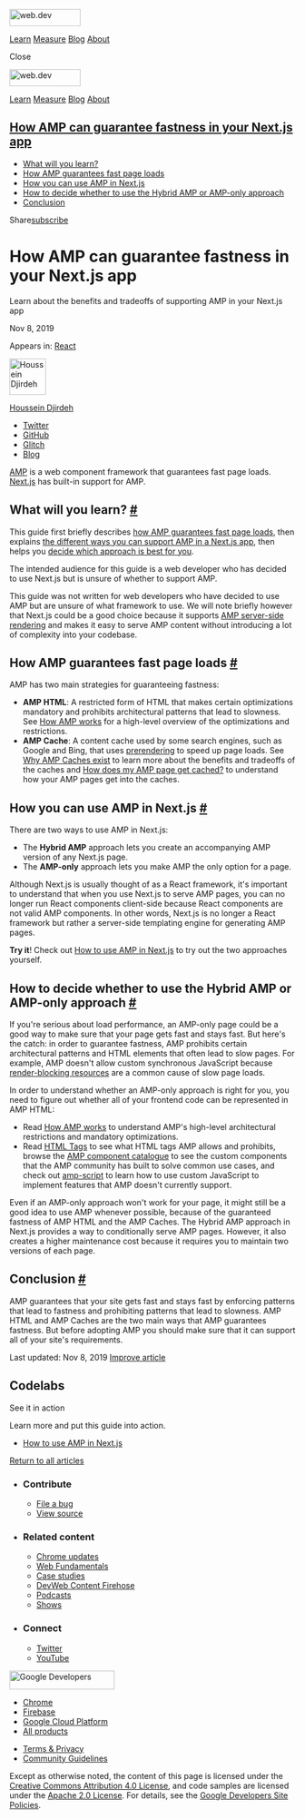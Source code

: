 <a href="/" class="gc-analytics-event header-default__logo-link"><img src="/images/lockup.svg" alt="web.dev" class="header-default__logo" width="125" height="30" /></a>

<a href="/learn/" class="gc-analytics-event header-default__link">Learn</a> <a href="/measure/" class="gc-analytics-event header-default__link">Measure</a> <a href="/blog/" class="gc-analytics-event header-default__link">Blog</a> <a href="/about/" class="gc-analytics-event header-default__link">About</a>

<span class="w-tooltip">Close</span>

<a href="/" class="gc-analytics-event"><img src="/images/lockup.svg" alt="web.dev" class="drawer-default__logo" width="125" height="30" /></a>

<a href="/learn/" class="gc-analytics-event drawer-default__link">Learn</a> <a href="/measure/" class="gc-analytics-event drawer-default__link">Measure</a> <a href="/blog/" class="gc-analytics-event drawer-default__link">Blog</a> <a href="/about/" class="gc-analytics-event drawer-default__link">About</a>

## <a href="#how-amp-can-guarantee-fastness-in-your-next.js-app" class="w-toc__header--link">How AMP can guarantee fastness in your Next.js app</a>

- [What will you learn?](#what-will-you-learn)
- [How AMP guarantees fast page loads](#overview)
- [How you can use AMP in Next.js](#strategies)
- [How to decide whether to use the Hybrid AMP or AMP-only approach](#guidance)
- [Conclusion](#conclusion)

Share<a href="/newsletter/" class="gc-analytics-event w-actions__fab w-actions__fab--subscribe"><span>subscribe</span></a>

# How AMP can guarantee fastness in your Next.js app

Learn about the benefits and tradeoffs of supporting AMP in your Next.js app

Nov 8, 2019

<span class="w-post-signpost__title">Appears in:</span> <a href="/react" class="w-post-signpost__link">React</a>

[<img src="https://web-dev.imgix.net/image/admin/BibySYHD7JweNcHZCCOe.jpg?auto=format&amp;fit=crop&amp;h=64&amp;w=64" alt="Houssein Djirdeh" class="w-author__image" sizes="(min-width: 64px) 64px, calc(100vw - 48px)" srcset="https://web-dev.imgix.net/image/admin/BibySYHD7JweNcHZCCOe.jpg?fit=crop&amp;h=64&amp;w=64&amp;auto=format&amp;dpr=1&amp;q=75, https://web-dev.imgix.net/image/admin/BibySYHD7JweNcHZCCOe.jpg?fit=crop&amp;h=64&amp;w=64&amp;auto=format&amp;dpr=2&amp;q=50 2x, https://web-dev.imgix.net/image/admin/BibySYHD7JweNcHZCCOe.jpg?fit=crop&amp;h=64&amp;w=64&amp;auto=format&amp;dpr=3&amp;q=35 3x, https://web-dev.imgix.net/image/admin/BibySYHD7JweNcHZCCOe.jpg?fit=crop&amp;h=64&amp;w=64&amp;auto=format&amp;dpr=4&amp;q=23 4x, https://web-dev.imgix.net/image/admin/BibySYHD7JweNcHZCCOe.jpg?fit=crop&amp;h=64&amp;w=64&amp;auto=format&amp;dpr=5&amp;q=20 5x" width="64" height="64" />](/authors/houssein/)

<a href="/authors/houssein/" class="w-author__name-link">Houssein Djirdeh</a>

- <a href="https://twitter.com/hdjirdeh" class="w-author__link">Twitter</a>
- <a href="https://github.com/housseindjirdeh" class="w-author__link">GitHub</a>
- <a href="https://glitch.com/@housseindjirdeh" class="w-author__link">Glitch</a>
- <a href="https://houssein.me/" class="w-author__link">Blog</a>

[AMP](https://amp.dev) is a web component framework that guarantees fast page loads. [Next.js](/performance-as-a-default-with-nextjs) has built-in support for AMP.

## What will you learn? <a href="#what-will-you-learn" class="w-headline-link">#</a>

This guide first briefly describes [how AMP guarantees fast page loads](#overview), then explains [the different ways you can support AMP in a Next.js app](#strategies), then helps you [decide which approach is best for you](#guidance).

The intended audience for this guide is a web developer who has decided to use Next.js but is unsure of whether to support AMP.

This guide was not written for web developers who have decided to use AMP but are unsure of what framework to use. We will note briefly however that Next.js could be a good choice because it supports [AMP server-side rendering](https://amp.dev/documentation/guides-and-tutorials/optimize-and-measure/server-side-rendering/) and makes it easy to serve AMP content without introducing a lot of complexity into your codebase.

## How AMP guarantees fast page loads <a href="#overview" class="w-headline-link">#</a>

AMP has two main strategies for guaranteeing fastness:

- **AMP HTML**: A restricted form of HTML that makes certain optimizations mandatory and prohibits architectural patterns that lead to slowness. See [How AMP works](https://amp.dev/about/how-amp-works/) for a high-level overview of the optimizations and restrictions.
- **AMP Cache**: A content cache used by some search engines, such as Google and Bing, that uses [prerendering](https://developers.googleblog.com/2019/08/the-speed-benefit-of-amp-prerendering.html) to speed up page loads. See [Why AMP Caches exist](https://blog.amp.dev/2017/01/13/why-amp-caches-exist/) to learn more about the benefits and tradeoffs of the caches and [How does my AMP page get cached?](https://amp.dev/documentation/guides-and-tutorials/learn/amp-caches-and-cors/how_amp_pages_are_cached/#how-does-my-amp-page-get-cached?) to understand how your AMP pages get into the caches.

## How you can use AMP in Next.js <a href="#strategies" class="w-headline-link">#</a>

There are two ways to use AMP in Next.js:

- The **Hybrid AMP** approach lets you create an accompanying AMP version of any Next.js page.
- The **AMP-only** approach lets you make AMP the only option for a page.

Although Next.js is usually thought of as a React framework, it's important to understand that when you use Next.js to serve AMP pages, you can no longer run React components client-side because React components are not valid AMP components. In other words, Next.js is no longer a React framework but rather a server-side templating engine for generating AMP pages.

**Try it**! Check out [How to use AMP in Next.js](/how-to-use-amp-in-nextjs) to try out the two approaches yourself.

## How to decide whether to use the Hybrid AMP or AMP-only approach <a href="#guidance" class="w-headline-link">#</a>

If you're serious about load performance, an AMP-only page could be a good way to make sure that your page gets fast and stays fast. But here's the catch: in order to guarantee fastness, AMP prohibits certain architectural patterns and HTML elements that often lead to slow pages. For example, AMP doesn't allow custom synchronous JavaScript because [render-blocking resources](/render-blocking-resources) are a common cause of slow page loads.

In order to understand whether an AMP-only approach is right for you, you need to figure out whether all of your frontend code can be represented in AMP HTML:

- Read [How AMP works](https://amp.dev/about/how-amp-works/) to understand AMP's high-level architectural restrictions and mandatory optimizations.
- Read [HTML Tags](https://amp.dev/documentation/guides-and-tutorials/learn/spec/amphtml/#html-tags) to see what HTML tags AMP allows and prohibits, browse the [AMP component catalogue](https://amp.dev/documentation/components/) to see the custom components that the AMP community has built to solve common use cases, and check out [amp-script](https://amp.dev/documentation/components/amp-script/) to learn how to use custom JavaScript to implement features that AMP doesn't currently support.

Even if an AMP-only approach won't work for your page, it might still be a good idea to use AMP whenever possible, because of the guaranteed fastness of AMP HTML and the AMP Caches. The Hybrid AMP approach in Next.js provides a way to conditionally serve AMP pages. However, it also creates a higher maintenance cost because it requires you to maintain two versions of each page.

## Conclusion <a href="#conclusion" class="w-headline-link">#</a>

AMP guarantees that your site gets fast and stays fast by enforcing patterns that lead to fastness and prohibiting patterns that lead to slowness. AMP HTML and AMP Caches are the two main ways that AMP guarantees fastness. But before adopting AMP you should make sure that it can support all of your site's requirements.

<span class="w-mr--sm">Last updated: Nov 8, 2019 </span>[Improve article](https://github.com/GoogleChrome/web.dev/blob/master/src/site/content/en/react/how-amp-can-guarantee-fastness-in-your-nextjs-app/index.md)

## Codelabs

See it in action

Learn more and put this guide into action.

- <a href="/how-to-use-amp-in-nextjs/" class="w-callout__link w-callout__link--codelab">How to use AMP in Next.js</a>

<a href="/react" class="gc-analytics-event w-article-navigation__link w-article-navigation__link--back w-article-navigation__link--single">Return to all articles</a>

- ### Contribute

  - <a href="https://github.com/GoogleChrome/web.dev/issues/new?assignees=&amp;labels=bug&amp;template=bug_report.md&amp;title=" class="w-footer__linkbox-link">File a bug</a>
  - <a href="https://github.com/googlechrome/web.dev" class="w-footer__linkbox-link">View source</a>

- ### Related content

  - <a href="https://blog.chromium.org/" class="w-footer__linkbox-link">Chrome updates</a>
  - <a href="https://developers.google.com/web/" class="w-footer__linkbox-link">Web Fundamentals</a>
  - <a href="https://developers.google.com/web/showcase/" class="w-footer__linkbox-link">Case studies</a>
  - <a href="https://devwebfeed.appspot.com/" class="w-footer__linkbox-link">DevWeb Content Firehose</a>
  - <a href="/podcasts/" class="w-footer__linkbox-link">Podcasts</a>
  - <a href="/shows/" class="w-footer__linkbox-link">Shows</a>

- ### Connect

  - <a href="https://www.twitter.com/ChromiumDev" class="w-footer__linkbox-link">Twitter</a>
  - <a href="https://www.youtube.com/user/ChromeDevelopers" class="w-footer__linkbox-link">YouTube</a>

<a href="https://developers.google.com/" class="w-footer__utility-logo-link"><img src="/images/lockup-color.png" alt="Google Developers" class="w-footer__utility-logo" width="185" height="33" /></a>

- <a href="https://developer.chrome.com/" class="w-footer__utility-link">Chrome</a>
- <a href="https://firebase.google.com/" class="w-footer__utility-link">Firebase</a>
- <a href="https://cloud.google.com/" class="w-footer__utility-link">Google Cloud Platform</a>
- <a href="https://developers.google.com/products" class="w-footer__utility-link">All products</a>

<!-- -->

- <a href="https://policies.google.com/" class="w-footer__utility-link">Terms &amp; Privacy</a>
- <a href="/community-guidelines/" class="w-footer__utility-link">Community Guidelines</a>

Except as otherwise noted, the content of this page is licensed under the [Creative Commons Attribution 4.0 License](https://creativecommons.org/licenses/by/4.0/), and code samples are licensed under the [Apache 2.0 License](https://www.apache.org/licenses/LICENSE-2.0). For details, see the [Google Developers Site Policies](https://developers.google.com/terms/site-policies).
